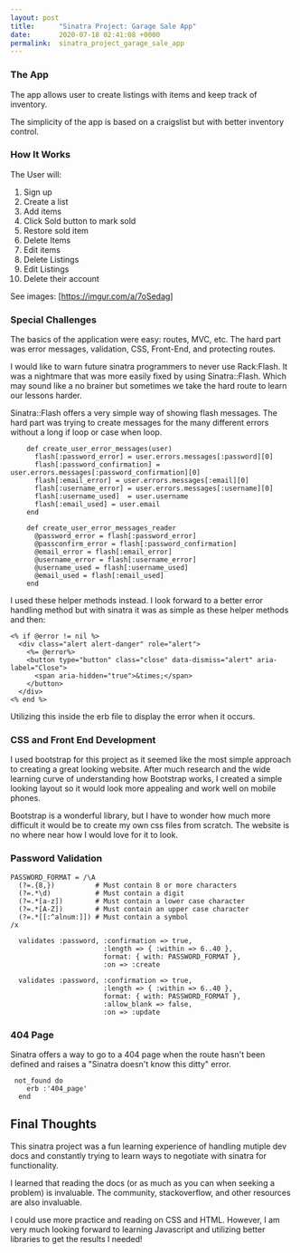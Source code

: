 ```yaml
---
layout: post
title:      "Sinatra Project: Garage Sale App"
date:       2020-07-18 02:41:08 +0000
permalink:  sinatra_project_garage_sale_app
---
```


### The App

The app allows user to create listings with items and keep track of inventory.

The simplicity of the app is based on a craigslist but with better inventory control.


### How It Works

The User will:

1. Sign up
2. Create a list
3. Add items
4. Click Sold button to mark sold
5. Restore sold item
6. Delete Items
7. Edit items
8. Delete Listings
9. Edit Listings
10. Delete their account

See images:
[https://imgur.com/a/7oSedag]

### Special Challenges

The basics of the application were easy: routes, MVC, etc. The hard part was error messages, validation, CSS, Front-End, and protecting routes.

I would like to warn future sinatra programmers to never use Rack:Flash. It was a nightmare that was more easily fixed by using Sinatra::Flash. Which may sound like a no brainer but sometimes we take the hard route to learn our lessons harder. 

Sinatra::Flash offers a very simple way of showing flash messages. The hard part was trying to create messages for the many different errors without a long if loop or case when loop. 

```
    def create_user_error_messages(user)
      flash[:password_error] = user.errors.messages[:password][0]
      flash[:password_confirmation] = user.errors.messages[:password_confirmation][0]
      flash[:email_error] = user.errors.messages[:email][0]
      flash[:username_error] = user.errors.messages[:username][0]
      flash[:username_used]  = user.username
      flash[:email_used] = user.email
    end

    def create_user_error_messages_reader
      @password_error = flash[:password_error]
      @passconfirm_error = flash[:password_confirmation]
      @email_error = flash[:email_error]
      @username_error = flash[:username_error]
      @username_used = flash[:username_used]
      @email_used = flash[:email_used]
    end
```

I used these helper methods instead. I look forward to a better error handling method but with sinatra it was as simple as these helper methods and then:

```
<% if @error != nil %>
  <div class="alert alert-danger" role="alert">
    <%= @error%>
    <button type="button" class="close" data-dismiss="alert" aria-label="Close">
      <span aria-hidden="true">&times;</span>
    </button>
  </div>
<% end %>
```

Utilizing this inside the erb file to display the error when it occurs.

### CSS and Front End Development

I used bootstrap for this project as it seemed like the most simple approach to creating a great looking website. 
After much research and the wide learning curve of understanding how Bootstrap works, I created a simple looking layout so it would look more appealing and work well on mobile phones. 

Bootstrap is a wonderful library, but I have to wonder how much more difficult it would be to create my own css files from scratch. The website is no where near how I would love for it to look. 

###  Password Validation

```
PASSWORD_FORMAT = /\A
  (?=.{8,})          # Must contain 8 or more characters
  (?=.*\d)           # Must contain a digit
  (?=.*[a-z])        # Must contain a lower case character
  (?=.*[A-Z])        # Must contain an upper case character
  (?=.*[[:^alnum:]]) # Must contain a symbol
/x

  validates :password, :confirmation => true,
                       :length => { :within => 6..40 },
                       format: { with: PASSWORD_FORMAT },
                       :on => :create

  validates :password, :confirmation => true,
                       :length => { :within => 6..40 },
                       format: { with: PASSWORD_FORMAT },
                       :allow_blank => false,
                       :on => :update
```

###  404 Page

Sinatra offers a way to go to a 404 page when the route hasn't been defined and raises a "Sinatra doesn't know this ditty" error. 

```
 not_found do
    erb :'404_page'
  end
```

## Final Thoughts
This sinatra project was a fun learning experience of handling mutiple dev docs and constantly trying to learn ways to negotiate with sinatra for functionality. 

I learned that reading the docs (or as much as you can when seeking a problem) is invaluable. The community, stackoverflow, and other resources are also invaluable. 

I could use more practice and reading on CSS and HTML. However, I am very much looking forward to learning Javascript and utilizing better libraries to get the results I needed!
